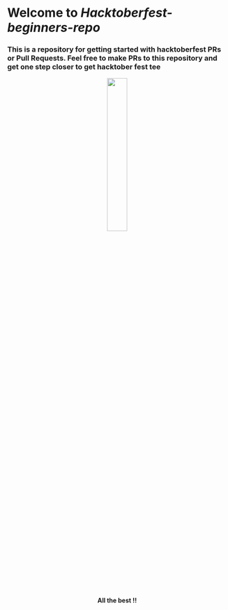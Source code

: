 # Welcome to *Hacktoberfest-beginners-repo*

### This is a repository for getting started with hacktoberfest PRs or Pull Requests. Feel free to make PRs to this repository and get one step closer to get hacktober fest tee 

<p align = "center"><img src = "https://media.giphy.com/media/du3J3cXyzhj75IOgvA/giphy.gif" width = 30%></p>

<center>
  
#### All the best !!

</center>

